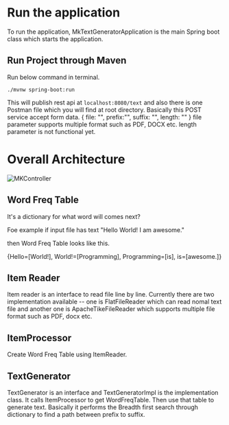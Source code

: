 # Run the application
To run the application, MkTextGeneratorApplication is the main Spring boot class which starts the application.

## Run Project through Maven
Run below command in terminal.

`./mvnw spring-boot:run`

This will publish rest api  at `localhost:8080/text` and also there is one Postman file which you will find at root directory. Basically this POST service accept form data.
{
  file: "",
  prefix:"",
  suffix: "",
  length: ""
}
file parameter supports multiple format such as PDF, DOCX etc.
length parameter is not functional yet.

# Overall Architecture
![MKController](https://user-images.githubusercontent.com/6595915/170620448-65c7a507-c859-4ff1-aa5d-78884dff37eb.png)

## Word Freq Table 
It's a dictionary for what word will comes next?

Foe example if input file has text "Hello World! I am awesome."

then Word Freq Table looks like this.

{Hello=[World!], World!=[Programming], Programming=[is], is=[awesome.]}

## Item Reader
Item reader is an interface to read file line by line. Currently there are two implementation available -- one is FlatFileReader which can read nomal text file and another one is ApacheTikeFileReader which supports multiple file format such as PDF, docx etc.

## ItemProcessor 
Create Word Freq Table using ItemReader.

## TextGenerator
TextGenerator is an interface and TextGeneratorImpl is the implementation class. It calls ItemProcessor to get WordFreqTable. Then use that table to generate text.
Basically it performs the Breadth first search through dictionary to find a path between prefix to suffix.


